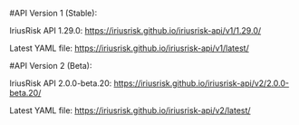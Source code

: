 
#API Version 1 (Stable):

IriusRisk API 1.29.0:  https://iriusrisk.github.io/iriusrisk-api/v1/1.29.0/

Latest YAML file: https://iriusrisk.github.io/iriusrisk-api/v1/latest/



#API Version 2 (Beta):

IriusRisk API 2.0.0-beta.20:  https://iriusrisk.github.io/iriusrisk-api/v2/2.0.0-beta.20/ 

Latest YAML file: https://iriusrisk.github.io/iriusrisk-api/v2/latest/
